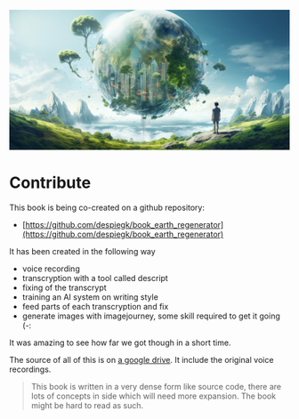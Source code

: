 ![](img/contribute_world.png)

# Contribute

This book is being co-created on a github repository:

- [https://github.com/despiegk/book_earth_regenerator](https://github.com/despiegk/book_earth_regenerator)

It has been created in the following way

- voice recording
- transcryption with a tool called descript
- fixing of the transcrypt
- training an AI system on writing style
- feed parts of each transcryption and fix
- generate images with imagejourney, some skill required to get it going (-:

It was amazing to see how far we got though in a short time.

The source of all of this is on [a google drive](https://drive.google.com/drive/folders/1kIX8Gq2oPaQ6u9OqWkNxVLHdVfc9HSTP?usp=sharing). It include the original voice recordings.

> This book is written in a very dense form like source code, there are lots of concepts in side which will need more expansion. The book might be hard to read as such.

